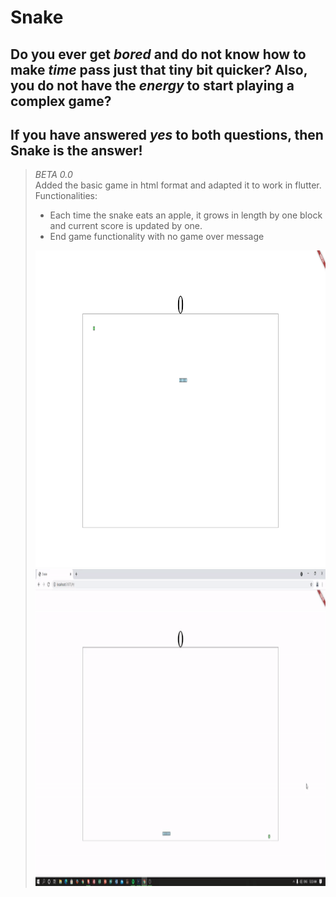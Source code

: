 # **Snake**

## Do you ever get *bored* and do not know how to make *time* pass just that tiny bit quicker? Also, you do not have the *energy* to start playing a complex game?

## If you have answered *yes* to both questions, then **Snake** is the answer!

> *BETA 0.0*\
> Added the basic game in html format and adapted it to work in flutter.\
> Functionalities:
> * Each time the snake eats an apple, it grows in length by one block and current score is updated by one.
> * End game functionality with no game over message
> <img src="https://github.com/911-Albu-Alex/Snake/blob/master/assets/game_overview.png" width="900px" height="507px">
> <img src="https://github.com/911-Albu-Alex/Snake/blob/master/assets/gameplay.gif" width="900px" height="507px">
